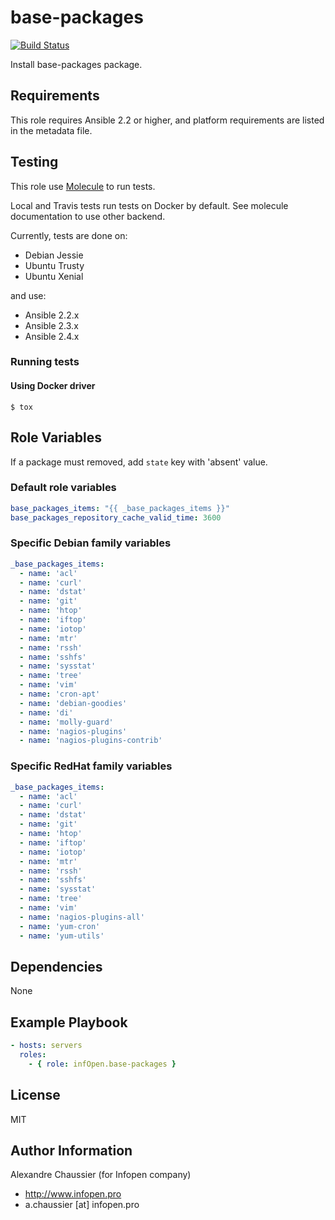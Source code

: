 # base-packages

[![Build Status](https://travis-ci.org/infOpen/ansible-role-base-packages.svg?branch=master)](https://travis-ci.org/infOpen/ansible-role-base-packages)

Install base-packages package.

## Requirements

This role requires Ansible 2.2 or higher,
and platform requirements are listed in the metadata file.

## Testing

This role use [Molecule](https://github.com/metacloud/molecule/) to run tests.

Local and Travis tests run tests on Docker by default.
See molecule documentation to use other backend.

Currently, tests are done on:
- Debian Jessie
- Ubuntu Trusty
- Ubuntu Xenial

and use:
- Ansible 2.2.x
- Ansible 2.3.x
- Ansible 2.4.x

### Running tests

#### Using Docker driver

```
$ tox
```

## Role Variables

If a package must removed, add `state` key with 'absent' value.

### Default role variables

```yaml
base_packages_items: "{{ _base_packages_items }}"
base_packages_repository_cache_valid_time: 3600
```

### Specific Debian family variables

```yaml
_base_packages_items:
  - name: 'acl'
  - name: 'curl'
  - name: 'dstat'
  - name: 'git'
  - name: 'htop'
  - name: 'iftop'
  - name: 'iotop'
  - name: 'mtr'
  - name: 'rssh'
  - name: 'sshfs'
  - name: 'sysstat'
  - name: 'tree'
  - name: 'vim'
  - name: 'cron-apt'
  - name: 'debian-goodies'
  - name: 'di'
  - name: 'molly-guard'
  - name: 'nagios-plugins'
  - name: 'nagios-plugins-contrib'
```

### Specific RedHat family variables

```yaml
_base_packages_items:
  - name: 'acl'
  - name: 'curl'
  - name: 'dstat'
  - name: 'git'
  - name: 'htop'
  - name: 'iftop'
  - name: 'iotop'
  - name: 'mtr'
  - name: 'rssh'
  - name: 'sshfs'
  - name: 'sysstat'
  - name: 'tree'
  - name: 'vim'
  - name: 'nagios-plugins-all'
  - name: 'yum-cron'
  - name: 'yum-utils'
```

## Dependencies

None

## Example Playbook

``` yaml
- hosts: servers
  roles:
    - { role: infOpen.base-packages }
```

## License

MIT

## Author Information

Alexandre Chaussier (for Infopen company)
- http://www.infopen.pro
- a.chaussier [at] infopen.pro
